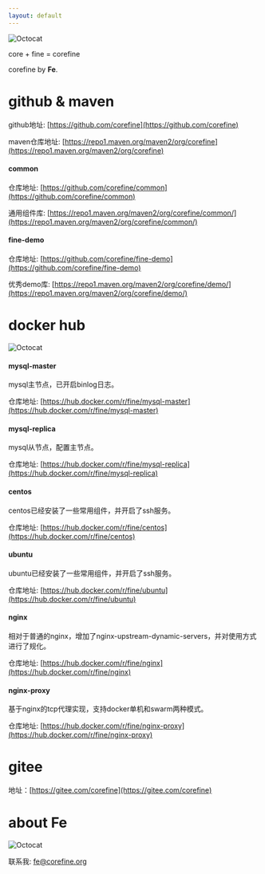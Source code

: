 ```yaml
---
layout: default
---
```


![Octocat](/images/fine.png)

core + fine = corefine

corefine by **Fe**.

# github & maven

github地址: [https://github.com/corefine](https://github.com/corefine)

maven仓库地址: [https://repo1.maven.org/maven2/org/corefine](https://repo1.maven.org/maven2/org/corefine)

#### common

仓库地址: [https://github.com/corefine/common](https://github.com/corefine/common)

通用组件库: [https://repo1.maven.org/maven2/org/corefine/common/](https://repo1.maven.org/maven2/org/corefine/common/)

#### fine-demo

仓库地址: [https://github.com/corefine/fine-demo](https://github.com/corefine/fine-demo)

优秀demo库: [https://repo1.maven.org/maven2/org/corefine/demo/](https://repo1.maven.org/maven2/org/corefine/demo/)

# docker hub

![Octocat](/images/docker.png)

#### mysql-master

mysql主节点，已开启binlog日志。

仓库地址: [https://hub.docker.com/r/fine/mysql-master](https://hub.docker.com/r/fine/mysql-master)

#### mysql-replica

mysql从节点，配置主节点。

仓库地址: [https://hub.docker.com/r/fine/mysql-replica](https://hub.docker.com/r/fine/mysql-replica)

#### centos

centos已经安装了一些常用组件，并开启了ssh服务。

仓库地址: [https://hub.docker.com/r/fine/centos](https://hub.docker.com/r/fine/centos)

#### ubuntu

ubuntu已经安装了一些常用组件，并开启了ssh服务。

仓库地址: [https://hub.docker.com/r/fine/ubuntu](https://hub.docker.com/r/fine/ubuntu)

#### nginx

相对于普通的nginx，增加了nginx-upstream-dynamic-servers，并对使用方式进行了规化。

仓库地址: [https://hub.docker.com/r/fine/nginx](https://hub.docker.com/r/fine/nginx)

#### nginx-proxy

基于nginx的tcp代理实现，支持docker单机和swarm两种模式。

仓库地址: [https://hub.docker.com/r/fine/nginx-proxy](https://hub.docker.com/r/fine/nginx-proxy)

# gitee
地址：[https://gitee.com/corefine](https://gitee.com/corefine)

# about Fe

![Octocat](/images/fe.png)

联系我: [fe@corefine.org](mailto:fe@corefine.org)

